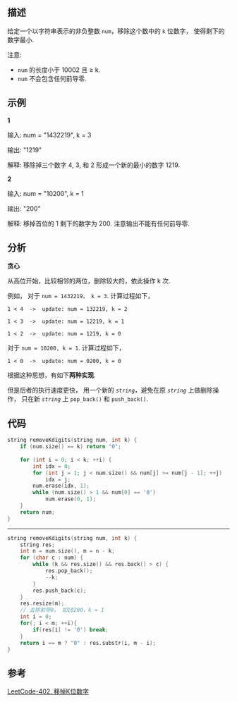 
## 描述
给定一个以字符串表示的非负整数 `num`，移除这个数中的 `k` 位数字，
使得剩下的数字最小.

注意:

* `num` 的长度小于 10002 且 ≥ k.
* `num` 不会包含任何前导零.

## 示例
**1**

输入: num = "1432219", k = 3

输出: "1219"

解释: 移除掉三个数字 4, 3, 和 2 形成一个新的最小的数字 1219.

**2**

输入: num = "10200", k = 1

输出: "200"

解释: 移掉首位的 1 剩下的数字为 200. 注意输出不能有任何前导零.

## 分析
**贪心**

从高位开始，比较相邻的两位，删除较大的，依此操作 k 次.

例如，
对于 `num = 1432219， k = 3`. 计算过程如下，

`1 < 4  ->  update: num = 132219, k = 2`

`1 < 3  ->  update: num = 12219, k = 1`

`1 < 2  ->  update: num = 1219, k = 0`
 
对于 `num = 10200, k = 1`. 计算过程如下，

`1 < 0  ->  update: num = 0200, k = 0`

根据这种思想，有如下**两种实现**.

但是后者的执行速度更快，
用一个新的 *`string`*，避免在原 *`string`* 上做删除操作，
只在新 *`string`* 上 `pop_back()` 和 `push_back()`.

## 代码

```cpp
string removeKdigits(string num, int k) {
    if (num.size() == k) return "0";
        
    for (int i = 0; i < k; ++i) {
        int idx = 0;
        for (int j = 1; j < num.size() && num[j] >= num[j - 1]; ++j) 
            idx = j;
        num.erase(idx, 1);
        while (num.size() > 1 && num[0] == '0') 
            num.erase(0, 1);
    }
    return num;
}
```

***

```cpp
string removeKdigits(string num, int k) {
    string res;
    int n = num.size(), m = n - k;        
    for (char c : num) {
        while (k && res.size() && res.back() > c) {
            res.pop_back();
            --k;
        }
        res.push_back(c);
    }
    res.resize(m);
    // 去除前导0， 如10200，k = 1
    int i = 0;
    for(; i < m; ++i){
        if(res[i] != '0') break;
    }
    return i == m ? "0" : res.substr(i, m - i);
}
```

## 参考
[LeetCode-402. 移掉K位数字](https://leetcode-cn.com/problems/remove-k-digits/)